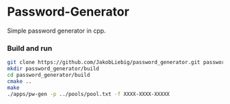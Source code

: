 # Password-Generator
Simple password generator in cpp. 

### Build and run
```bash
git clone https://github.com/JakobLiebig/password_generator.git password_generator
mkdir password_generator/build
cd password_generator/build
cmake ..
make
./apps/pw-gen -p ../pools/pool.txt -f XXXX-XXXX-XXXXX
```
